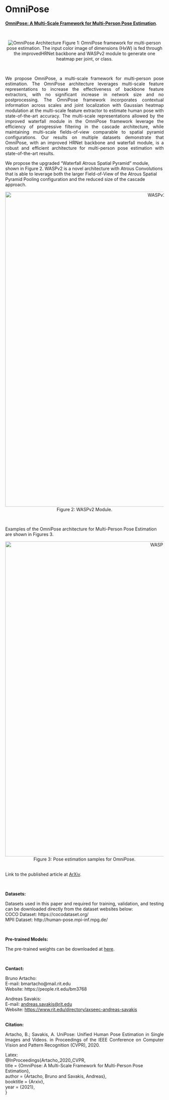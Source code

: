 # OmniPose

  <a href="http://www.brunoartacho.com">**OmniPose: A Multi-Scale Framework for Multi-Person Pose Estimation**</a>.
</p><br />

<p align="center">
  <img src="https://people.rit.edu/bm3768/images/omnipose.png" title="OmniPose Architecture">
  Figure 1: OmniPose framework for multi-person pose estimation. The input color image of dimensions (HxW) is fed through the improvedHRNet backbone and WASPv2 module to generate one heatmap per joint, or class.
</p><br />

<p align="justify">
We propose OmniPose, a multi-scale framework for multi-person pose estimation. The OmniPose architecture leverages multi-scale feature representations to increase the effectiveness of  backbone feature extractors, with no significant increase in network size and no postprocessing. 
The OmniPose framework incorporates contextual information across scales and joint localization with Gaussian heatmap modulation at the multi-scale feature extractor to estimate human pose with state-of-the-art accuracy.
The multi-scale representations allowed by the improved waterfall module in the OmniPose framework leverage the efficiency of progressive filtering in the cascade architecture, while maintaining multi-scale fields-of-view comparable to spatial pyramid configurations.
Our results on multiple datasets demonstrate that OmniPose, with an improved HRNet backbone and waterfall module, is a robust and efficient architecture for multi-person pose estimation with state-of-the-art results. 

We propose the upgraded “Waterfall Atrous Spatial Pyramid” module, shown in Figure 2. WASPv2 is a novel architecture with Atrous Convolutions that is able to leverage both the larger Field-of-View of the Atrous Spatial Pyramid Pooling configuration and the reduced size of the cascade approach.<br />

<p align="center">
  <img src="https://people.rit.edu/bm3768/images/WASPv2.png" width=1000 title="WASPv2 module"><br />
  Figure 2: WASPv2 Module.
</p><br />

Examples of the OmniPose architecture for Multi-Person Pose Estimation are shown in Figures 3.<br />

<p align="center">
  <img src="https://people.rit.edu/bm3768/images/COCO_sample.png" width=1000 title="WASP module"><br />
  Figure 3: Pose estimation samples for OmniPose.
  <br /><br />
  
Link to the published article at <a href="http://www.brunoartacho.com">ArXiv</a>.
</p><br />

**Datasets:**
<p align="justify">
Datasets used in this paper and required for training, validation, and testing can be downloaded directly from the dataset websites below:<br />
  COCO Dataset: https://cocodataset.org/<br />
  MPII Dataset: http://human-pose.mpi-inf.mpg.de/<br />
</p><br />

**Pre-trained Models:**
<p align="justify">
The pre-trained weights can be downloaded at
  <a href="">here</a>.
</p><br />


**Contact:**

<p align="justify">
Bruno Artacho:<br />
  E-mail: bmartacho@mail.rit.edu<br />
  Website: https://people.rit.edu/bm3768<br />
  
Andreas Savakis:<br />
  E-mail: andreas.savakis@rit.edu<br />
  Website: https://www.rit.edu/directory/axseec-andreas-savakis<br /><br />
</p>

**Citation:**

<p align="justify">
Artacho, B.; Savakis, A. UniPose: Unified Human Pose Estimation in Single Images and Videos. in Proceedings of the IEEE Conference on Computer Vision and Pattern Recognition (CVPR), 2020. <br />

Latex:<br />
@InProceedings{Artacho_2020_CVPR,<br />
  title = {OmniPose: A Multi-Scale Framework for Multi-Person Pose Estimation},<br />
  author = {Artacho, Bruno and Savakis, Andreas},<br />
  booktitle = {Arxiv},<br />
  year = {2021},<br />
}<br />
</p>
